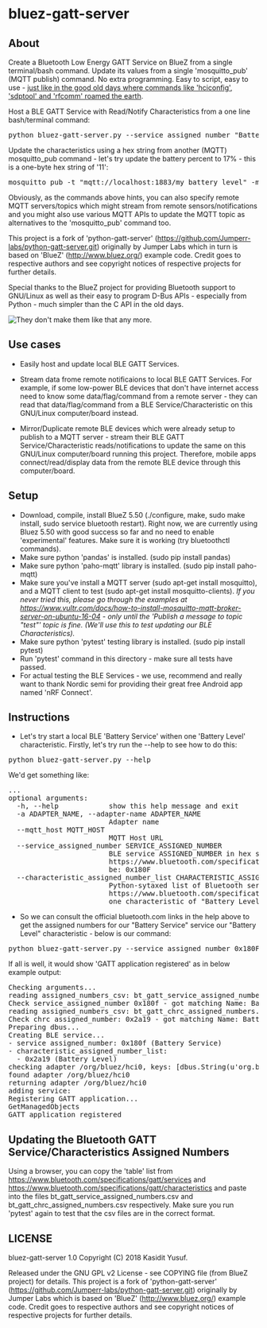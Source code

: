 bluez-gatt-server
===================

About
-----
Create a Bluetooth Low Energy GATT Service on BlueZ from a single terminal/bash command. Update its values from a single 'mosquitto_pub' (MQTT publish) command. No extra programming. Easy to script, easy to use - [just like in the good old days where commands like 'hciconfig', 'sdptool' and 'rfcomm' roamed the earth](https://github.com/ykasidit/bluez-compassion).

Host a BLE GATT Service with Read/Notify Characteristics from a one line bash/terminal command:
<pre>
python bluez-gatt-server.py --service_assigned_number "Battery Service" --characteristic_assigned_number_list "[('Battery Level', 'mqtt://localhost:1883/my_battery_level')]"
</pre>

Update the characteristics using a hex string from another (MQTT) mosquitto_pub command - let's try update the battery percent to 17% - this is a one-byte hex string of '11':
<pre>
mosquitto_pub -t "mqtt://localhost:1883/my_battery_level" -m '11'
</pre>

Obviously, as the commands above hints, you can also specify remote MQTT servers/topics which might stream from remote sensors/notifications and you might also use various MQTT APIs to update the MQTT topic as alternatives to the 'mosquitto_pub' command too.

This project is a fork of 'python-gatt-server' (https://github.com/Jumperr-labs/python-gatt-server.git) originally by Jumper Labs which in turn is based on 'BlueZ' (http://www.bluez.org/) example code. Credit goes to respective authors and see copyright notices of respective projects for further details.

Special thanks to the BlueZ project for providing Bluetooth support to GNU/Linux as well as their easy to program D-Bus APIs - especially from Python - much simpler than the C API in the old days.

![They don't make them like that any more.](http://www.clearevo.com/300D/300D_small.jpg "They don't make them like that any more.")


Use cases
----------

- Easily host and update local BLE GATT Services.

- Stream data frome remote notificaions to local BLE GATT Services. For example, if some low-power BLE devices that don't have internet access need to know some data/flag/command from a remote server - they can read that data/flag/command from a BLE Service/Characteristic on this GNU/Linux computer/board instead.

- Mirror/Duplicate remote BLE devices which were already setup to publish to a MQTT server - stream their BLE GATT Service/Characteristic reads/notifications to update the same on this GNU/Linux computer/board running this project. Therefore, mobile apps connect/read/display data from the remote BLE device through this computer/board.


Setup
-----

- Download, compile, install BlueZ 5.50 (./configure, make, sudo make install, sudo service bluetooth restart). Right now, we are currently using Bluez 5.50 with good success so far and no need to enable 'experimental' features. Make sure it is working (try bluetoothctl commands).
- Make sure python 'pandas' is installed. (sudo pip install pandas)
- Make sure python 'paho-mqtt' library is installed. (sudo pip install paho-mqtt)
- Make sure you've install a MQTT server (sudo apt-get install mosquitto), and a MQTT client to test (sudo apt-get install mosquitto-clients). *If you never tried this, please go through the examples at https://www.vultr.com/docs/how-to-install-mosquitto-mqtt-broker-server-on-ubuntu-16-04 - only until the 'Publish a message to topic "test"' topic is fine. (We'll use this to test updating our BLE Characteristics).*
- Make sure python 'pytest' testing library is installed. (sudo pip install pytest)
- Run 'pytest' command in this directory - make sure all tests have passed.
- For actual testing the BLE Services - we use, recommend and really want to thank Nordic semi for providing their great free Android app named 'nRF Connect'.


Instructions
------------

- Let's try start a local BLE 'Battery Service' withen one 'Battery Level' characteristic. Firstly, let's try run the --help to see how to do this:
<pre>python bluez-gatt-server.py --help</pre>
We'd get something like:
<pre>
...
optional arguments:
  -h, --help            show this help message and exit
  -a ADAPTER_NAME, --adapter-name ADAPTER_NAME
                        Adapter name
  --mqtt_host MQTT_HOST
                        MQTT Host URL
  --service_assigned_number SERVICE_ASSIGNED_NUMBER
                        BLE service ASSIGNED_NUMBER in hex starting with 0x - see
                        https://www.bluetooth.com/specifications/gatt/services for the full list - e.g., "Battery Service" would
                        be: 0x180F
  --characteristic_assigned_number_list CHARACTERISTIC_ASSIGNED_NUMBER_LIST
                        Python-sytaxed list of Bluetooth service ASSIGNED_NUMBER in hex starting with 0x - see
                        https://www.bluetooth.com/specifications/gatt/characteristics for the full list - e.g., A list containing
                        one characteristic of "Battery Level" would be: [0x2A19]
</pre>

- So we can consult the official bluetooth.com links in the help above to get the assigned numbers for our "Battery Service" service our "Battery Level" characteristic - below is our command:

<pre>
python bluez-gatt-server.py --service_assigned_number 0x180F --characteristic_assigned_number_list [0x2A19]
</pre>

If all is well, it would show 'GATT application registered' as in below example output:

<pre>
Checking arguments...
reading assigned_numbers_csv: bt_gatt_service_assigned_numbers.csv
Check service_assigned_number 0x180f - got matching Name: Battery Service
reading assigned_numbers_csv: bt_gatt_chrc_assigned_numbers.csv
Check chrc assigned_number: 0x2a19 - got matching Name: Battery Level
Preparing dbus...
Creating BLE service...
- service assigned_number: 0x180f (Battery Service)
- characteristic_assigned_number_list: 
  - 0x2a19 (Battery Level)
checking adapter /org/bluez/hci0, keys: [dbus.String(u'org.bluez.GattManager1'), dbus.String(u'org.bluez.Media1'), dbus.String(u'org.freedesktop.DBus.Introspectable'), dbus.String(u'org.bluez.NetworkServer1'), dbus.String(u'org.bluez.LEAdvertisingManager1'), dbus.String(u'org.bluez.Adapter1'), dbus.String(u'org.freedesktop.DBus.Properties')]
found adapter /org/bluez/hci0
returning adapter /org/bluez/hci0
adding service: <gatt_server.Service at /org/bluez/example/service0 at 0x7f5130f7c7d0>
Registering GATT application...
GetManagedObjects
GATT application registered
</pre>


Updating the Bluetooth GATT Service/Characteristics Assigned Numbers
--------------------------------------------------------------------

Using a browser, you can copy the 'table' list from https://www.bluetooth.com/specifications/gatt/services and https://www.bluetooth.com/specifications/gatt/characteristics and paste into the files bt_gatt_service_assigned_numbers.csv and bt_gatt_chrc_assigned_numbers.csv respectively. Make sure you run 'pytest' again to test that the csv files are in the correct format.


LICENSE
-------

bluez-gatt-server 1.0 Copyright (C) 2018 Kasidit Yusuf.

Released under the GNU GPL v2 License - see COPYING file (from BlueZ project) for details. This project is a fork of 'python-gatt-server' (https://github.com/Jumperr-labs/python-gatt-server.git) originally by Jumper Labs which is based on 'BlueZ' (http://www.bluez.org/) example code. Credit goes to respective authors and see copyright notices of respective projects for further details.

